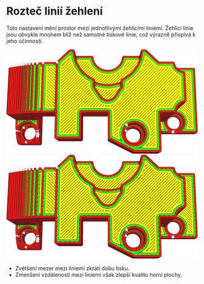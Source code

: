 Rozteč linií žehlení
====
Toto nastavení mění prostor mezi jednotlivými žehlicími liniemi. Žehlicí linie jsou obvykle mnohem blíž než samotné tiskové linie, což výrazně přispívá k jeho účinnosti.

![Normální rozteč linií](../../../articles/images/ironing_enabled_enabled.png)
![Vzdálenost linií zvýšená na 0,3 mm](../../../articles/images/ironing_line_spacing.png)

* Zvětšení mezer mezi liniemi zkrátí dobu tisku.
* Zmenšení vzdálenosti mezi liniemi však zlepší kvalitu horní plochy.
